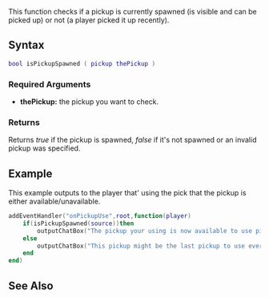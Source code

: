 This function checks if a pickup is currently spawned (is visible and can be picked up) or not (a player picked it up recently).

Syntax
------

``` lua
bool isPickupSpawned ( pickup thePickup )
```

### Required Arguments

-   **thePickup:** the pickup you want to check.

### Returns

Returns *true* if the pickup is spawned, *false* if it's not spawned or an invalid pickup was specified.

Example
-------

This example outputs to the player that' using the pick that the pickup is either available/unavailable.

``` lua
addEventHandler("onPickupUse",root,function(player)
    if(isPickupSpawned(source))then
        outputChatBox("The pickup your using is now available to use pick up again.",player)
    else
        outputChatBox("This pickup might be the last pickup to use ever again.",player)
    end
end)
```

See Also
--------
